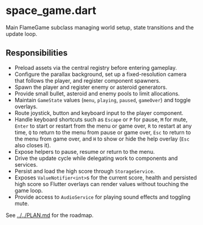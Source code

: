 # space_game.dart

Main FlameGame subclass managing world setup, state transitions and the update loop.

## Responsibilities

- Preload assets via the central registry before entering gameplay.
- Configure the parallax background, set up a fixed-resolution camera that
  follows the player, and register component spawners.
- Spawn the player and register enemy or asteroid generators.
- Provide small bullet, asteroid and enemy pools to limit allocations.
- Maintain `GameState` values (`menu`, `playing`, `paused`, `gameOver`)
  and toggle overlays.
- Route joystick, button and keyboard input to the player component.
- Handle keyboard shortcuts such as `Escape` or `P` for pause, `M` for mute,
  `Enter` to start or restart from the menu or game over, `R` to restart at any
  time, `Q` to return to the menu from pause or game over, `Esc` to return to the
  menu from game over, and `H` to show or hide the help overlay (`Esc` also
  closes it).
- Expose helpers to pause, resume or return to the menu.
- Drive the update cycle while delegating work to components and services.
- Persist and load the high score through `StorageService`.
- Exposes `ValueNotifier<int>`s for the current score, health and persisted high
  score so Flutter overlays can render values without touching the game loop.
- Provide access to `AudioService` for playing sound effects and toggling mute.

See [../../PLAN.md](../../PLAN.md) for the roadmap.

